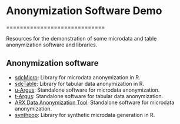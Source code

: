 # Anonymization Software Demo
=============================

Resources for the demonstration of some microdata and table anonymization software and libraries.
 
## Anonymization software
- [sdcMicro](https://cran.r-project.org/web/packages/sdcMicro/index.html): Library for microdata anonymization in R.
- [sdcTable](https://cran.r-project.org/web/packages/sdcTable/index.html): Library for tabular data anonymization in R.
- [u-Argus](https://research.cbs.nl/casc/mu.htm): Standalone software for microdata anonymization.
- [t-Argus](https://research.cbs.nl/casc/tau.htm): Standalone software for tabular data anonymization.
- [ARX Data Anonymization Tool](https://arx.deidentifier.org/): Standalone software for microdata anonymization.
- [synthpop](https://cran.r-project.org/web/packages/synthpop/index.html): Library for synthetic microdata generation in R.
